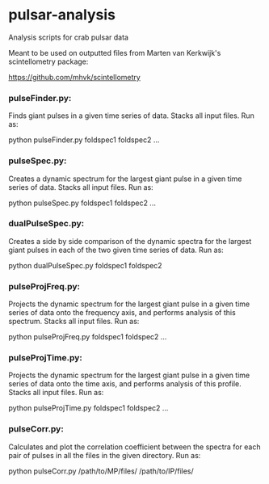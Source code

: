# pulsar-analysis
Analysis scripts for crab pulsar data

Meant to be used on outputted files from Marten van Kerkwijk's scintellometry package:

https://github.com/mhvk/scintellometry

### pulseFinder.py: ###

Finds giant pulses in a given time series of data. Stacks all input files.
Run as:

python pulseFinder.py foldspec1 foldspec2 ...

### pulseSpec.py: ###

Creates a dynamic spectrum for the largest giant pulse in a given time series of data. Stacks all input files.
Run as:

python pulseSpec.py foldspec1 foldspec2 ...

### dualPulseSpec.py: ###
Creates a side by side comparison of the dynamic spectra for the largest giant pulses in each of the two given time 
series of data.
Run as:

python dualPulseSpec.py foldspec1 foldspec2

### pulseProjFreq.py: ###

Projects the dynamic spectrum for the largest giant pulse in a given time series of data onto the frequency axis, and performs analysis of this spectrum. Stacks all input files.
Run as:

python pulseProjFreq.py foldspec1 foldspec2 ...

### pulseProjTime.py: ###

Projects the dynamic spectrum for the largest giant pulse in a given time series of data onto the time axis, and performs analysis of this profile. Stacks all input files.
Run as:

python pulseProjTime.py foldspec1 foldspec2 ...

### pulseCorr.py: ###
Calculates and plot the correlation coefficient between the spectra for each pair of pulses in all the files in the given directory.
Run as:

python pulseCorr.py /path/to/MP/files/ /path/to/IP/files/
